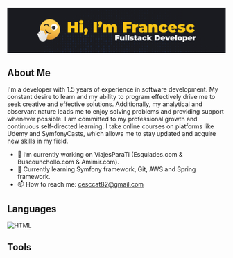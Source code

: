 ![My Profile Image](https://github.com/cescktNC/cescktNC/blob/main/img/portada_github.jpg)

## About Me

I'm a developer with 1.5 years of experience in software development. My constant desire to learn and my ability to program effectively drive me to seek creative and effective solutions. Additionally, my analytical and observant nature leads me to enjoy solving problems and providing support whenever possible. I am committed to my professional growth and continuous self-directed learning. I take online courses on platforms like Udemy and SymfonyCasts, which allows me to stay updated and acquire new skills in my field.

- 🔭 I’m currently working on ViajesParaTi (Esquiades.com & Buscounchollo.com & Amimir.com).
- 🌱 Currently learning Symfony framework, Git, AWS and Spring framework.
- 📫 How to reach me: cesccat82@gmail.com

## Languages

<p>
  <img alt="HTML" src="https://img.shields.io/badge/-HTML 5-e44d26?style=flat-square&logo=html&logoColor=white">
</p>

## Tools


<!--
**cescktNC/cescktNC** is a ✨ _special_ ✨ repository because its `README.md` (this file) appears on your GitHub profile.

Here are some ideas to get you started:

- 🔭 I’m currently working on ...
- 🌱 I’m currently learning ...
- 👯 I’m looking to collaborate on ...
- 🤔 I’m looking for help with ...
- 💬 Ask me about ...
- 📫 How to reach me: ...
- 😄 Pronouns: ...
- ⚡ Fun fact: ...
-->

